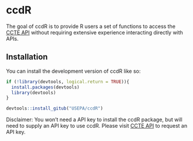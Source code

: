
<!-- README.md is generated from README.Rmd. Please edit that file -->

# ccdR

<!-- badges: start -->
<!-- badges: end -->

The goal of ccdR is to provide R users a set of functions to access the
[CCTE API](https://api-ccte.epa.gov/docs/index.html) without requiring
extensive experience interacting directly with APIs.

## Installation

You can install the development version of ccdR like so:

``` r
if (!library(devtools, logical.return = TRUE)){
  install.packages(devtools)
  library(devtools)
}

devtools::install_gitub("USEPA/ccdR")
```

Disclaimer: You won’t need a API key to install the ccdR package, but
will need to supply an API key to use ccdR. Please visit [CCTE
API](https://api-ccte.epa.gov/docs/index.html) to request an API key.
